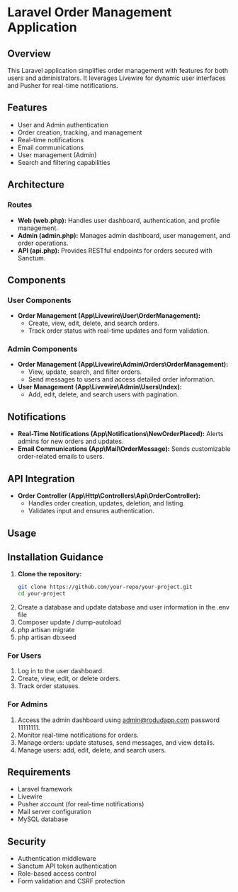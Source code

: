 # Laravel Order Management Application

## Overview
This Laravel application simplifies order management with features for both users and administrators. It leverages Livewire for dynamic user interfaces and Pusher for real-time notifications.

## Features
- User and Admin authentication
- Order creation, tracking, and management
- Real-time notifications
- Email communications
- User management (Admin)
- Search and filtering capabilities

## Architecture
### Routes
- **Web (web.php):** Handles user dashboard, authentication, and profile management.
- **Admin (admin.php):** Manages admin dashboard, user management, and order operations.
- **API (api.php):** Provides RESTful endpoints for orders secured with Sanctum.

## Components
### User Components
- **Order Management (App\Livewire\User\OrderManagement):**
  - Create, view, edit, delete, and search orders.
  - Track order status with real-time updates and form validation.

### Admin Components
- **Order Management (App\Livewire\Admin\Orders\OrderManagement):**
  - View, update, search, and filter orders.
  - Send messages to users and access detailed order information.
- **User Management (App\Livewire\Admin\Users\Index):**
  - Add, edit, delete, and search users with pagination.

## Notifications
- **Real-Time Notifications (App\Notifications\NewOrderPlaced):** Alerts admins for new orders and updates.
- **Email Communications (App\Mail\OrderMessage):** Sends customizable order-related emails to users.

## API Integration
- **Order Controller (App\Http\Controllers\Api\OrderController):**
  - Handles order creation, updates, deletion, and listing.
  - Validates input and ensures authentication.

## Usage

## Installation Guidance

1. **Clone the repository:**
   ```bash
   git clone https://github.com/your-repo/your-project.git
   cd your-project
2. Create a database and update database and user information in the .env file
3. Composer update / dump-autoload
4. php artisan migrate
5. php artisan db:seed

### For Users
1. Log in to the user dashboard.
2. Create, view, edit, or delete orders.
3. Track order statuses.

### For Admins
1. Access the admin dashboard using admin@rodudapp.com password 11111111.
2. Monitor real-time notifications for orders.
3. Manage orders: update statuses, send messages, and view details.
4. Manage users: add, edit, delete, and search users.

## Requirements
- Laravel framework
- Livewire
- Pusher account (for real-time notifications)
- Mail server configuration
- MySQL database

## Security
- Authentication middleware
- Sanctum API token authentication
- Role-based access control
- Form validation and CSRF protection